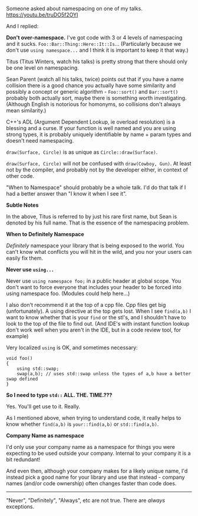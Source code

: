 Someone asked about namespacing on one of my talks.  https://youtu.be/truDO5f2OYI

And I replied:

**Don't over-namespace.**  I've got code with 3 or 4 levels of namespacing and it sucks. `Foo::Bar::Thing::Here::It::Is`... (Particularly because we don't use `using namespace...` and I think it is important to keep it that way.)

Titus (Titus Winters, watch his talks) is pretty strong that there should only be one level on namespacing.

Sean Parent (watch all his talks, twice) points out that if you have a name collision
there is a good chance you actually have some similarity and possibly a concept
or generic algorithm - `Foo::sort()` and `Bar::sort()` probably both actually sort, maybe there is something worth investigating.
(Although English is notorious for homonyms, so collisions don't always mean similarity.)

C++'s ADL (Argument Dependent Lookup, ie overload resolution) is a blessing and a curse.
If your function is well named and you are using strong types, it is probably uniquely identifiable by name + param types and doesn't need namespacing.

`draw(Surface, Circle)` is as unique as `Circle::draw(Surface)`.

`draw(Surface, Circle)` will not be confused with `draw(Cowboy, Gun)`.  At least not by the compiler, and probably not by the developer either, in context of other code.

"When to Namespace" should probably be a whole talk.  I'd do that talk if I had a better answer than "I know it when I see it".

**Subtle Notes**

In the above, Titus is referred to by just his rare first name, but Sean is denoted by his full name.  That is the essence of the namespacing problem.

**When to Definitely Namespace**

*Definitely* namespace your library that is being exposed to the world.  You can't know what conflicts you will hit in the wild, and you nor your users can easily fix them.

**Never use `using...`**

Never use `using namespace foo;` in a public header at global scope.  You don't want to force everyone that includes your header to be forced into using namespace foo.
(Modules could help here...)

I also don't recommend it at the top of a cpp file.  Cpp files get big (unfortunately).  A using directive at the top gets lost.  When I see `find(a,b)` I want to know whether that is your `find` or the stl's, and I shouldn't have to look to the top of the file to find out.
(And IDE's with instant function lookup don't work well when you aren't in the IDE, but in a code review tool, for example)

Very localized `using` is OK, and sometimes necessary:

```
void foo()
{
    using std::swap;
    swap(a,b); // uses std::swap unless the types of a,b have a better swap defined
}
```

**So I need to type `std::` ALL. THE. TIME.???**

Yes.  You'll get use to it.  Really.

As I mentioned above, when trying to understand code, it really helps to know whether `find(a,b)` is `your::find(a,b)` or `std::find(a,b)`.


**Company Name as namespace**


I'd only use your company name as a namespace for things you were expecting to be used outside your company.  Internal to your company it is a bit redundant!

And even then, although your company makes for a likely unique name, I'd instead pick a good name for your library and use that instead - company names (and/or code ownership) often changes faster than code does.

---

"Never", "Definitely", "Always", etc are not true.  There are _always_ exceptions.
